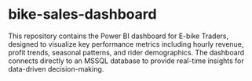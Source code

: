 # bike-sales-dashboard
This repository contains the Power BI dashboard for E-bike Traders, designed to visualize key performance metrics including hourly revenue, profit trends, seasonal patterns, and rider demographics. The dashboard connects directly to an MSSQL database to provide real-time insights for data-driven decision-making.
